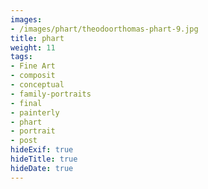 ```yaml
---
images:
- /images/phart/theodoorthomas-phart-9.jpg
title: phart
weight: 11
tags:
- Fine Art
- composit
- conceptual
- family-portraits
- final
- painterly
- phart
- portrait
- post
hideExif: true
hideTitle: true
hideDate: true
---
```

